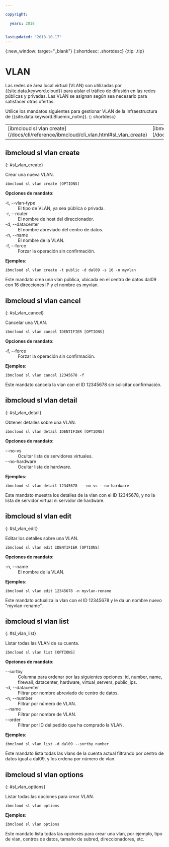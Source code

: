 ```yaml
---

copyright:

  years: 2018


lastupdated: "2018-10-17"
---
```


{:new_window: target="_blank"}
{:shortdesc: .shortdesc}
{:tip: .tip}

# VLAN

Las redes de área local virtual (VLAN) son utilizadas por {{site.data.keyword.cloud}} para aislar el tráfico de difusión en las redes públicas y privadas. Las VLAN se asignan según sea necesario para satisfacer otras ofertas.

Utilice los mandatos siguientes para gestionar VLAN de la infraestructura de {{site.data.keyword.Bluemix_notm}}.
{: shortdesc}

<table summary="Mandatos VLAN de la infraestructura de {{site.data.keyword.Bluemix_notm}} ordenados alfabéticamente que tienen enlaces que le proporcionan más información del mandato">
 <thead>
 </thead>
 <tbody>
 <tr>
 <td>[ibmcloud sl vlan create](/docs/cli/reference/ibmcloud/cli_vlan.html#sl_vlan_create)</td>
 <td>[ibmcloud sl vlan cancel](/docs/cli/reference/ibmcloud/cli_vlan.html#sl_vlan_cancel)</td>
 <td>[ibmcloud sl vlan detail](/docs/cli/reference/ibmcloud/cli_vlan.html#sl_vlan_detail)</td>
 <td>[ibmcloud sl vlan edit](/docs/cli/reference/ibmcloud/cli_vlan.html#sl_vlan_edit)</td>
 <td>[ibmcloud sl vlan list](/docs/cli/reference/ibmcloud/cli_vlan.html#sl_vlan_list)</td>
 <td>[ibmcloud sl vlan options](/docs/cli/reference/ibmcloud/cli_vlan.html#sl_vlan_options)</td>
 </tr>
   </tbody>
 </table>

 ## ibmcloud sl vlan create
{: #sl_vlan_create}

Crear una nueva VLAN.
```
ibmcloud sl vlan create [OPTIONS]
```

<strong>Opciones de mandato</strong>:
<dl>
<dt>-t, --vlan-type</dt>
<dd>El tipo de VLAN, ya sea pública o privada.</dd>
<dt>-r, --router</dt>
<dd>El nombre de host del direccionador.</dd>
<dt>-d, --datacenter</dt>
<dd>El nombre abreviado del centro de datos.</dd>
<dt>-n, --name</dt>
<dd>El nombre de la VLAN.</dd>
<dt>-f, --force</dt>
<dd>Forzar la operación sin confirmación.</dd>
</dl>

**Ejemplos**:
```
ibmcloud sl vlan create -t public -d dal09 -s 16 -n myvlan
```
Este mandato crea una vlan pública, ubicada en el centro de datos dal09 con 16 direcciones IP y el nombre es myvlan.

## ibmcloud sl vlan cancel
{: #sl_vlan_cancel}

Cancelar una VLAN.
```
ibmcloud sl vlan cancel IDENTIFIER [OPTIONS]
```

<strong>Opciones de mandato</strong>:
<dl>
<dt>-f, --force</dt>
<dd>Forzar la operación sin confirmación.</dd>
</dl>

**Ejemplos**:
```
ibmcloud sl vlan cancel 12345678 -f
```
Este mandato cancela la vlan con el ID 12345678 sin solicitar confirmación.

## ibmcloud sl vlan detail
{: #sl_vlan_detail}

Obtener detalles sobre una VLAN.
```
ibmcloud sl vlan detail IDENTIFIER [OPTIONS]
```

<strong>Opciones de mandato</strong>:
<dl>
<dt>--no-vs</dt>
<dd>Ocultar lista de servidores virtuales.</dd>
<dt>--no-hardware</dt>
<dd>Ocultar lista de hardware.</dd>
</dl>

**Ejemplos**:
```
ibmcloud sl vlan detail 12345678  --no-vs --no-hardware
```
Este mandato muestra los detalles de la vlan con el ID 12345678, y no la lista de servidor virtual ni servidor de hardware.

## ibmcloud sl vlan edit
{: #sl_vlan_edit}

Editar los detalles sobre una VLAN.
```
ibmcloud sl vlan edit IDENTIFIER [OPTIONS]
```

<strong>Opciones de mandato</strong>:
<dl>
<dt>-n, --name</dt>
<dd>El nombre de la VLAN.</dd>
</dl>

**Ejemplos**:
```
ibmcloud sl vlan edit 12345678 -n myvlan-rename
```
Este mandato actualiza la vlan con el ID 12345678 y le da un nombre nuevo "myvlan-rename".

## ibmcloud sl vlan list
{: #sl_vlan_list}

Listar todas las VLAN de su cuenta.
```
ibmcloud sl vlan list [OPTIONS]
```

<strong>Opciones de mandato</strong>:
<dl>
<dt>--sortby</dt>
<dd>Columna para ordenar por las siguientes opciones: id, number, name, firewall, datacenter, hardware, virtual_servers, public_ips.</dd>
<dt>-d, --datacenter</dt>
<dd>Filtrar por nombre abreviado de centro de datos.</dd>
<dt>-n, --number</dt>
<dd>Filtrar por número de VLAN.</dd>
<dt>--name</dt>
<dd>Filtrar por nombre de VLAN.</dd>
<dt>--order</dt>
<dd>Filtrar por ID del pedido que ha comprado la VLAN.</dd>
</dl>

**Ejemplos**:
```
ibmcloud sl vlan list -d dal09 --sortby number
```
Este mandato lista todas las vlans de la cuenta actual filtrando por centro de datos igual a dal09, y los ordena por número de vlan.

## ibmcloud sl vlan options
{: #sl_vlan_options}

Listar todas las opciones para crear VLAN.
```
ibmcloud sl vlan options
```


**Ejemplos**:
```
ibmcloud sl vlan options
```
Este mandato lista todas las opciones para crear una vlan, por ejemplo, tipo de vlan, centros de datos, tamaño de subred, direccionadores, etc.
